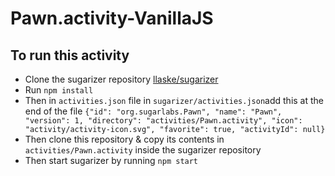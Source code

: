 # Pawn.activity-VanillaJS
## To run this activity
* Clone the sugarizer repository [llaske/sugarizer](https://github.com/llaske/sugarizer)
* Run `npm install`
* Then in `activities.json` file in `sugarizer/activities.json`add this at the end of the file `{"id": "org.sugarlabs.Pawn", "name": "Pawn", "version": 1, "directory": "activities/Pawn.activity", "icon": "activity/activity-icon.svg", "favorite": true, "activityId": null}`
* Then clone this repository & copy its contents in `activities/Pawn.activity` inside the sugarizer repository
* Then start sugarizer by running `npm start`





